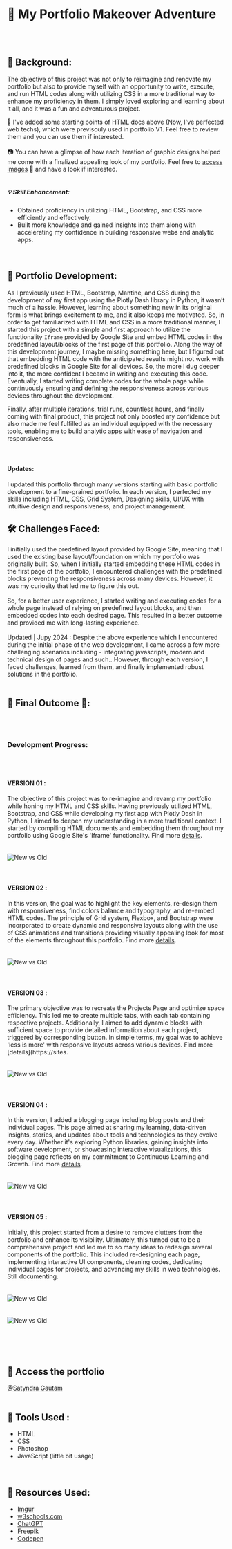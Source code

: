 # 🎨 My Portfolio Makeover Adventure
<br><br>

## 🌟 Background:
The objective of this project was not only to reimagine and renovate my portfolio but also to provide myself with an opportunity to write, execute, and run HTML codes 
along with utilizing CSS in a more traditional way to enhance my proficiency in them. I simply loved exploring and learning about it all, and it was a fun and adventurous project.

📁 I've added some starting points of HTML docs above (Now, I've perfected web techs), which were previsouly used in portfolio V1. Feel free to review them and you can use them if interested.<br><br>
📷 You can have a glimpse of how each iteration of graphic designs helped me come with a finalized appealing look of my portfolio. Feel free to [access images](https://imgur.com/a/oVnPeqP) 🔗 and have a look if interested. 
<br><br>

##### 💡 Skill Enhancement:
* Obtained proficiency in utilizing HTML, Bootstrap, and CSS more efficiently and effectively.
* Built more knowledge and gained insights into them along with accelerating my confidence in building responsive webs and analytic apps.
<br><br><br>

## 🚀 Portfolio Development:
As I previously used HTML, Bootstrap, Mantine, and CSS during the development of my first app using the Plotly Dash library in Python, it wasn’t much of a hassle. 
However, learning about something new in its original form is what brings excitement to me, and it also keeps me motivated. So, in order to get 
familiarized with HTML and CSS in a more traditional manner, I started this project with a simple and first approach to utilize 
the functionality `Iframe` provided by Google Site and embed HTML codes in the predefined layout/blocks of the first page of this portfolio. Along the way 
of this development journey, I maybe missing something here, but I figured out that embedding HTML code with the anticipated results might not work with predefined
blocks in Google Site for all devices. So, the more I dug deeper into it, the more confident I became in writing and executing this code. 
Eventually, I started writing complete codes for the whole page while continuously ensuring and defining the responsiveness across various devices throughout the development.

Finally, after multiple iterations, trial runs, countless hours, and finally coming with final product, this project not only boosted my confidence but also made me feel 
fulfilled as an individual equipped with the necessary tools, enabling me to build analytic apps with ease of navigation and responsiveness.
<br><br><br>

#### Updates: 
I updated this portfolio through many versions starting with basic portfolio development to a fine-grained portfolio. In each version, I perfected my skills including HTML, CSS, Grid System, 
Designing skills, UI/UX with intuitive design and responsiveness, and project management. 

## 🛠️ Challenges Faced:
I initially used the predefined layout provided by Google Site, meaning that I used the existing base layout/foundation on which my portfolio was originally built. 
So, when I initially started embedding these HTML codes in the first page of the portfolio, I encountered challenges with the predefined blocks preventing the 
responsiveness across many devices. However, it was my curiosity that led me to figure this out.
<br><br>
So, for a better user experience, I started writing and executing codes for a whole page instead of relying on predefined layout blocks, and then embedded codes 
into each desired page. This resulted in a better outcome and provided me with long-lasting experience.
<br><br>
Updated | Jupy 2024 : Despite the above experience which I encountered during the initial phase of the web development, I came across a few more challenging scenarios including - 
integrating javascripts, modern and technical design of pages and such...However, through each version, I faced challenges, learned from them, and finally implemented 
robust solutions in the portfolio. 
<br><br>

## 🎉 Final Outcome 🎉: 
<br><br>

### Development Progress:
<br><br>
#### VERSION 01 : 
The objective of this project was to re-imagine and revamp my portfolio while honing my HTML and CSS skills. Having previously utilized HTML, Bootstrap, and 
CSS while developing my first app with Plotly Dash in Python, I aimed to deepen my understanding in a more traditional context. I started by compiling HTML 
documents and embedding them throughout my portfolio using Google Site's 'Iframe' functionality. Find more [details](https://sites.google.com/view/gautamsatyndra/projects/portfolio-makeover-v1).
<br><br><br>
![New vs Old](https://github.com/satyndragautam/my-portfolio-makeover-adventure/blob/main/images/v1.png)
<br><br><br>
#### VERSION 02 : 
In this version, the goal was to highlight the key elements, re-design them with responsiveness, find colors balance and typography, and re-embed HTML codes. 
The principle of Grid system, Flexbox, and Bootstrap were incorporated to create dynamic and responsive layouts along with the use of CSS animations and 
transitions providing visually appealing look for most of the elements throughout this portfolio. Find more [details](https://sites.google.com/view/gautamsatyndra/projects/web-dev-responsive-design-v2).
<br><br><br>
![New vs Old](https://github.com/satyndragautam/my-portfolio-makeover-adventure/blob/main/images/v2.png)
<br><br><br>
#### VERSION 03 : 
The primary objective was to recreate the Projects Page and optimize space efficiency. This led me to create multiple tabs, with each tab containing 
respective projects. Additionally, I aimed to add dynamic blocks with sufficient space to provide detailed information about each project, triggered 
by corresponding button. In simple terms, my goal was to achieve 'less is more' with responsive layouts across various devices. Find more [details](https://sites.<br><br><br>
![New vs Old](https://github.com/satyndragautam/my-portfolio-makeover-adventure/blob/main/images/v3.png)
<br><br><br>
#### VERSION 04 : 
In this version, I added a blogging page including blog posts and their individual pages. This page aimed at sharing my learning, data-driven insights, 
stories, and updates about tools and technologies as they evolve every day. Whether it's exploring Python libraries, gaining insights into software 
development, or showcasing interactive visualizations, this blogging page reflects on my commitment to Continuous Learning and Growth. Find more [details](https://sites.google.com/view/gautamsatyndra/projects/develop-blogging-pages-v4).
<br><br><br>
![New vs Old](https://github.com/satyndragautam/my-portfolio-makeover-adventure/blob/main/images/v4.png)
<br><br><br>
#### VERSION 05 : 
Initially, this project started from a desire to remove clutters from the portfolio and enhance its visibility. Ultimately, this turned out to be a 
comprehensive project and led me to so many ideas to redesign several components of the portfolio. This included re-designing each page, implementing 
interactive UI components, cleaning codes, dedicating individual pages for projects, and advancing my skills in web technologies. Still documenting.
<br><br><br>
![New vs Old](https://github.com/satyndragautam/my-portfolio-makeover-adventure/blob/main/images/v5_hom.png)
<br><br><br>
![New vs Old](https://github.com/satyndragautam/my-portfolio-makeover-adventure/blob/main/images/v5_mislncs_pages.png)
<br><br><br><br><br>

## 🔗 Access the portfolio 
[@Satyndra Gautam](https://sites.google.com/view/gautamsatyndra/about-me)
<br><br>


## 🧰 Tools Used : 
* HTML
* CSS
* Photoshop
* JavaScript (little bit usage) 
<br><br><br>

## 📝 Resources Used: 
* [Imgur](https://imgur.com/)
* [w3schools.com](https://www.w3schools.com/)
* [ChatGPT](https://chat.openai.com/)
* [Freepik](https://www.freepik.com/)
* [Codepen](https://codepen.io/)

<br><br><br><br><br><br><br><br><br>
